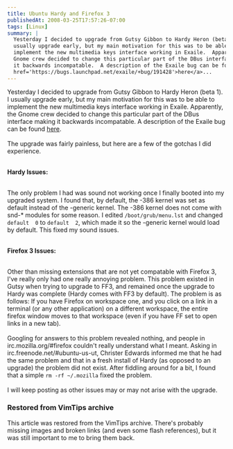 ```yaml
---
title: Ubuntu Hardy and Firefox 3
publishedAt: 2008-03-25T17:57:26-07:00
tags: [Linux]
summary: |
  Yesterday I decided to upgrade from Gutsy Gibbon to Hardy Heron (beta 1).  I
  usually upgrade early, but my main motivation for this was to be able to
  implement the new multimedia keys interface working in Exaile.  Apparently, the
  Gnome crew decided to change this particular part of the DBus interface making
  it backwards incompatable.  A description of the Exaile bug can be found <a
  href='https://bugs.launchpad.net/exaile/+bug/191428'>here</a>...
---
```

Yesterday I decided to upgrade from Gutsy Gibbon to Hardy Heron (beta 1).  I
usually upgrade early, but my main motivation for this was to be able to
implement the new multimedia keys interface working in Exaile.  Apparently, the
Gnome crew decided to change this particular part of the DBus interface making
it backwards incompatable.  A description of the Exaile bug can be found <a
href='https://bugs.launchpad.net/exaile/+bug/191428'>here</a>.<br /><br />
The upgrade was fairly painless, but here are a few of the gotchas I did
experience.<br /><br />

<b>Hardy Issues:</b><br /><br />

The only problem I had was sound not working once I finally booted into my
upgraded system.  I found that, by default, the -386 kernel was set as default
instead of the -generic kernel.  The -386 kernel does not come with snd-*
modules for some reason.  I edited `/boot/grub/menu.lst` and changed `default  0`
to `default  2`, which made it so the -generic kernel would load by default.
This fixed my sound issues.<br /><br />

<b>Firefox 3 Issues:</b><br /><br />

Other than missing extensions that are not yet compatable with Firefox 3, I've
really only had one really annoying problem.  This problem existed in Gutsy
when trying to upgrade to FF3, and remained once the upgrade to Hardy was
complete (Hardy comes with FF3 by default).  The problem is as follows:  If you
have Firefox on workspace one, and you click on a link in a terminal (or any
other application) on a different workspace, the entire firefox window moves to
that workspace (even if you have FF set to open links in a new tab).<br /><br
/>
 Googling for answers to this problem revealed nothing, and people in
irc.mozilla.org/#firefox couldn't really understand what I meant.  Asking in
irc.freenode.net/#ubuntu-us-ut, Christer Edwards informed me that he had the
same problem and that in a fresh install of Hardy (as opposed to an upgrade)
the problem did not exist.  After fiddling around for a bit, I found that a
simple `rm -rf ~/.mozilla` fixed the problem.<br /><br />
 I will keep posting
as other issues may or may not arise with the upgrade.

<div class="restored-from-archive">
  <h3>Restored from VimTips archive</h3>
  <p>
  This article was restored from the VimTips archive. There's probably
  missing images and broken links (and even some flash references), but it
  was still important to me to bring them back.
  </p>
</div>
